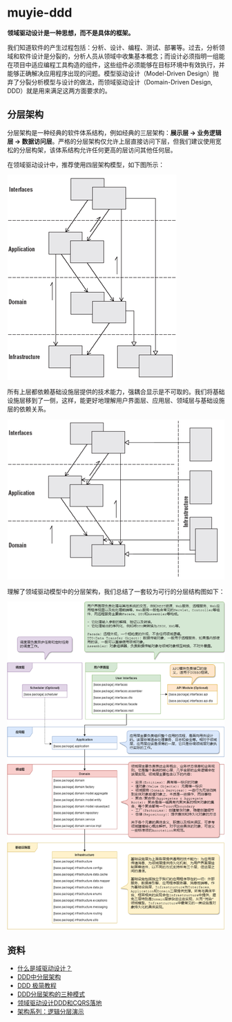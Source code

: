 # muyie-ddd

**领域驱动设计是一种思想，而不是具体的框架。**

我们知道软件的产生过程包括：分析、设计、编程、测试、部署等。过去，分析领域和软件设计是分裂的，分析人员从领域中收集基本概念；而设计必须指明一组能在项目中适应编程工具构造的组件，这些组件必须能够在目标环境中有效执行，并能够正确解决应用程序出现的问题。模型驱动设计（Model-Driven Design）抛弃了分裂分析模型与设计的做法，而领域驱动设计（Domain-Driven Design, DDD）就是用来满足这两方面要求的。

## 分层架构

分层架构是一种经典的软件体系结构，例如经典的三层架构：**展示层 -> 业务逻辑层 -> 数据访问层**。严格的分层架构仅允许上层直接访问下层，但我们建议使用宽松的分层构架，该体系结构允许任何更高的层访问其他任何层。

在领域驱动设计中，推荐使用四层架构模型，如下图所示：

![](_static/layers-01.png)

所有上层都依赖基础设施层提供的技术能力，强耦合显示是不可取的。我们将基础设施层移到了一侧，这样，能更好地理解用户界面层、应用层、领域层与基础设施层的依赖关系。

![](_static/layers-02.png)

理解了领域驱动模型中的分层架构，我们总结了一套较为可行的分层结构图如下：

![](_static/DDD-drawio.png)


## 资料

- [什么是域驱动设计？](http://seedstack.org/docs/business/)
- [DDD中分层架构](https://my.oschina.net/hosee/blog/919426)
- [DDD 极简教程](https://www.jianshu.com/p/b0379067c978)
- [DDD分层架构的三种模式](https://www.jianshu.com/p/a775836c7e25?from=groupmessage)
- [领域驱动设计DDD和CQRS落地](https://www.jianshu.com/p/Tozpp3)
- [架构系列：逻辑分层演示](https://www.cnblogs.com/easygame/p/4341856.html)